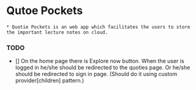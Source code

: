 # Qutoe Pockets

    * Quotie Pockets is an web app which facilitates the users to store the important lecture notes on cloud.

### TODO

- [] On the home page there is Explore now button. When the user is logged in he/she should be redirected to the
  quoties page. Or he/she should be redirected to sign in page. (Should do it using custom provider[children] pattern.)
